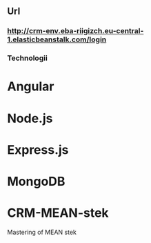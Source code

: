 ## Url
### http://crm-env.eba-riigizch.eu-central-1.elasticbeanstalk.com/login

### Technologii
# Angular 
# Node.js
# Express.js
# MongoDB

# CRM-MEAN-stek
Mastering of MEAN stek
